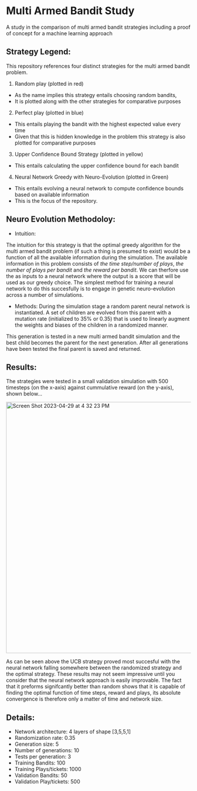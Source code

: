 # Multi Armed Bandit Study
A study in the comparison of multi armed bandit strategies including a proof of concept for a machine learning approach

## Strategy Legend:

This repository references four distinct strategies for the multi armed bandit problem. 

1. Random play (plotted in red)
 - As the name implies this strategy entails choosing random bandits,
 - It is plotted along with the other strategies for comparative purposes
 
 2. Perfect play (plotted in blue)
- This entails playing the bandit with the highest expected value every time
- Given that this is hidden knowledge in the problem this strategy is also plotted for comparative purposes

3. Upper Confidence Bound Strategy (plotted in yellow)
- This entails calculating the upper confidence bound for each bandit

4. Neural Network Greedy with Neuro-Evolution (plotted in Green)
- This entails evolving a neural network to compute confidence bounds based on available information
- This is the focus of the repository.

## Neuro Evolution Methodoloy:

- Intuition: 

The intuition for this strategy is that the optimal greedy algorithm for the multi armed bandit problem (if such a thing is presumed to exist) would be a function of all the available information during the simulation. The available information in this problem consists of *the time step/number of plays*, *the number of plays per bandit* and *the reward per bandit*. We can therfore use the as inputs to a neural network where the output is a score that will be used as our greedy choice. The simplest method for training a neural network to do this succesfully is to engage in genetic neuro-evolution across a number of simulations. 

- Methods:
During the simulation stage a random parent neural network is instantiated. A set of children are evolved from this parent with a mutation rate (initialized to 35% or 0.35) that is used to linearly augment the weights and biases of the children in a randomized manner. 

This generation is tested in a new multi armed bandit simulation and the best child becomes the parent for the next generation. After all generations have been tested the final parent is saved and returned. 



## Results:

The strategies were tested in a small validation simulation with 500 timesteps (on the x-axis) against cummulative reward (on the y-axis), shown below...


<img width="684" alt="Screen Shot 2023-04-29 at 4 32 23 PM" src="https://user-images.githubusercontent.com/108235294/235323754-b7656a66-c22d-4aed-85f3-c9aaa9130cab.png">

As can be seen above the UCB strategy proved most succesful with the neural network falling somewhere between the randomized strategy and the optimal strategy. These results may not seem impressive until you consider that the neural network approach is easily improvable. The fact that it preforms signifcantly better than random shows that it is capable of finding the optimal function of time steps, reward and plays, its absolute convergence is therefore only a matter of time and network size. 

## Details:
- Network architecture: 4 layers of shape [3,5,5,1]
- Randomization rate: 0.35
- Generation size: 5
- Number of generations: 10
- Tests per generation: 3
- Training Bandits: 100
- Training Plays/tickets: 1000
- Validation Bandits: 50
- Validation Play/tickets: 500
